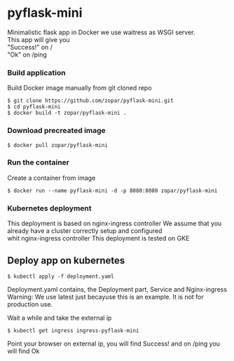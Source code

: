# pyflask-mini
Minimalistic flask app in Docker we use waitress as WSGI server.  
This app will give you  
"Success!" on /  
"Ok" on /ping  

### Build application
Build Docker image manually from git cloned repo 

```
$ git clone https://github.com/zopar/pyflask-mini.git
$ cd pyflask-mini
$ docker build -t zopar/pyflask-mini .
```

### Download precreated image
```
$ docker pull zopar/pyflask-mini
```

### Run the container
Create a container from image  

```
$ docker run --name pyflask-mini -d -p 8080:8080 zopar/pyflask-mini
```

### Kubernetes deployment 
This deployment is based on nginx-ingress controller
We assume that you already have a cluster correctly setup and configured  
whit nginx-ingress controller
This deployment is tested on GKE

## Deploy app on kubernetes
```
$ kubectl apply -f deployment.yaml
```
Deployment.yaml contains, the Deployment part, Service and Nginx-ingress  
Warning: We use latest just becayuse this is an example. It is not for production use.

Wait a while and take the external ip
```
$ kubectl get ingress ingress-pyflask-mini
```

Point your browser on external ip, you will find Success! 
and on /ping you will find Ok
